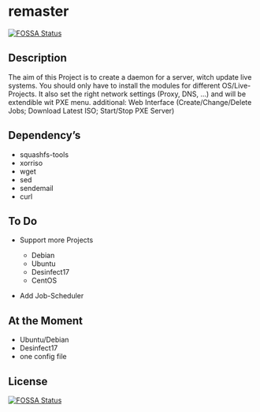 # remaster
[![FOSSA Status](https://app.fossa.io/api/projects/git%2Bgithub.com%2F6543%2Fremaster.svg?type=shield)](https://app.fossa.io/projects/git%2Bgithub.com%2F6543%2Fremaster?ref=badge_shield)



## Description

The aim of this Project is to create a daemon for a server, witch update live systems. You should only have to install the modules for different OS/Live-Projects. It also set the right network settings (Proxy, DNS, ...) and will be extendible wit PXE menu. additional: Web Interface (Create/Change/Delete Jobs; Download Latest ISO; Start/Stop PXE Server)

## Dependency’s

- squashfs-tools
- xorriso
- wget
- sed
- sendemail
- curl

## To Do

- Support more Projects

  - Debian
  - Ubuntu
  - Desinfect17
  - CentOS

- Add Job-Scheduler

## At the Moment

- Ubuntu/Debian
- Desinfect17
- one config file


## License
[![FOSSA Status](https://app.fossa.io/api/projects/git%2Bgithub.com%2F6543%2Fremaster.svg?type=large)](https://app.fossa.io/projects/git%2Bgithub.com%2F6543%2Fremaster?ref=badge_large)